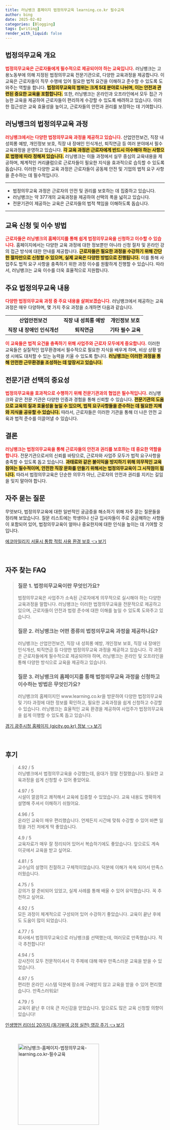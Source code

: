 ```yaml
---
title: 러닝뱅크 홈페이지 법정의무교육 learning.co.kr 필수교육
author: bing
date: 2025-02-02
categories: [Blogging]
tags: [writing]
render_with_liquid: false
---
```



<h2 id='법정의무교육 개요'>법정의무교육 개요</h2>

<p><b><span style="color: #ee2323;">법정의무교육은 근로자들에게 필수적으로 제공되어야 하는 교육입니다.</span></b> 러닝뱅크는 고용노동부에 의해 지정된 법정의무교육 전문기관으로, 다양한 교육과정을 제공합니다. 이 교육은 근로자들이 직무 수행에 있어 필요한 법적 요건을 이해하고 준수할 수 있도록 도와주는 역할을 합니다. <b><span style="background-color: #ffe066;">법정의무교육의 범위는 크게 5대 분야로 나뉘며, 이는 안전과 관련된 중요한 교육을 포함합니다.</span></b> 또한, 러닝뱅크는 온라인과 오프라인에서 모두 접근 가능한 교육을 제공하여 근로자들이 편리하게 수강할 수 있도록 배려하고 있습니다. 이러한 접근성은 교육 효율성을 높이고, 근로자들의 안전과 권리를 보장하는 데 기여합니다.</p>

<h2 id='러닝뱅크의 법정의무교육 과정'>러닝뱅크의 법정의무교육 과정</h2>

<p><b><span style="color: #ee2323;">러닝뱅크에서는 다양한 법정의무교육 과정을 제공하고 있습니다.</span></b> 산업안전보건, 직장 내 성희롱 예방, 개인정보 보호, 직장 내 장애인 인식개선, 퇴직연금 등 여러 분야에서 필수 교육과정을 운영하고 있습니다. <b><span style="background-color: #ffe066;">각 교육 과정은 근로자에게 반드시 이수해야 하는 사항으로 법령에 따라 정해져 있습니다.</span></b> 러닝뱅크는 이들 과정에서 실무 중심의 교육내용을 제공하며, 체계적인 커리큘럼으로 근로자들이 필요한 지식을 효과적으로 습득할 수 있도록 돕습니다. 이러한 다양한 교육 과정은 근로자들이 공동체 안전 및 기업의 법적 요구 사항을 준수하는 데 필수적입니다.</p>

<hr />

<ul>
    <li>법정의무교육 과정은 근로자의 안전 및 권리를 보호하는 데 집중하고 있습니다.</li>
    <li>러닝뱅크는 약 377개의 교육과정을 제공하여 선택의 폭을 넓히고 있습니다.</li>
    <li>전문기관이 제공하는 교육은 근로자들의 법적 책임을 이해하도록 돕습니다.</li>
</ul>

<hr />

<h2 id='교육 신청 및 이수 방법'>교육 신청 및 이수 방법</h2>

<p><b><span style="color: #ee2323;">근로자들은 러닝뱅크의 홈페이지를 통해 쉽게 법정의무교육을 신청하고 이수할 수 있습니다.</span></b> 홈페이지에서는 다양한 교육 과정에 대한 정보뿐만 아니라 신청 절차 및 온라인 강의 접근 방식에 대한 안내를 제공합니다. <b><span style="background-color: #ffe066;">근로자들은 필요한 과정을 수강하기 위해 간단한 절차만으로 신청할 수 있으며, 실제 교육은 다양한 방법으로 진행됩니다.</span></b> 이를 통해 사업주도 법적 요구 사항을 충족하기 위한 과정 이수를 원활하게 진행할 수 있습니다. 따라서, 러닝뱅크는 교육 이수를 더욱 효율적으로 지원합니다.</p>

<h2 id='주요 법정의무교육 내용'>주요 법정의무교육 내용</h2>

<p><b><span style="color: #ee2323;">다양한 법정의무교육 과정 중 주요 내용을 살펴보겠습니다.</span></b> 러닝뱅크에서 제공하는 교육 과정은 매우 다양하며, 몇 가지 주요 과정을 소개하면 다음과 같습니다.</p>

<table>
    <tr>
        <td style="text-align: center; height: 17px;"><b>산업안전보건</b></td>
        <td style="text-align: center; height: 17px;"><b>직장 내 성희롱 예방</b></td>
        <td style="text-align: center; height: 17px;"><b>개인정보 보호</b></td>
    </tr>
    <tr>
        <td style="text-align: center; height: 17px;"><b>직장 내 장애인 인식개선</b></td>
        <td style="text-align: center; height: 17px;"><b>퇴직연금</b></td>
        <td style="text-align: center; height: 17px;"><b>기타 필수 교육</b></td>
    </tr>
</table>

<p><b><span style="color: #ee2323;">이 교육들은 법적 요건을 충족하기 위해 사업주와 근로자 모두에게 중요합니다.</span></b> 이러한 교육들은 실질적인 업무환경에서 필수적으로 필요한 지식을 배우게 하며, 비상 상황 발생 시에도 대처할 수 있는 능력을 키울 수 있도록 합니다. <b><span style="background-color: #ffe066;">러닝뱅크는 이러한 과정을 통해 안전한 근무환경을 조성하는 데 앞장서고 있습니다.</span></b></p>

<h2 id='전문기관 선택의 중요성'>전문기관 선택의 중요성</h2>

<p><b><span style="color: #ee2323;">법정의무교육을 효과적으로 수행하기 위해 전문기관과의 협업은 필수적입니다.</span></b> 러닝뱅크와 같은 전문 기관은 다양한 인증과 경험을 통해 신뢰할 수 있습니다. <b><span style="background-color: #ffe066;">전문기관의 도움으로 교육의 질과 효율성을 높일 수 있으며, 법적 요구사항들을 준수하는 데 필요한 지혜와 지식을 공유할 수 있습니다.</span></b> 따라서, 근로자들은 이러한 기관을 통해 더 나은 안전 교육과 법적 준수를 이끌어낼 수 있습니다.</p>

<h2 id='결론'>결론</h2>

<p><b><span style="color: #ee2323;">러닝뱅크는 법정의무교육을 통해 근로자들의 안전과 권리를 보호하는 데 중요한 역할을 합니다.</span></b> 전문기관으로서의 신뢰를 바탕으로, 근로자와 사업주 모두가 법적 요구사항을 충족할 수 있도록 돕고 있습니다. <b><span style="background-color: #ffe066;">과태료와 같은 불이익을 방지하기 위해 의무적인 교육 참여는 필수적이며, 안전한 직장 문화를 만들기 위해서는 법정의무교육이 그 시작점이 됩니다.</span></b> 따라서 법정의무교육은 단순한 의무가 아닌, 근로자의 안전과 권리를 지키는 길임을 잊지 말아야 합니다.</p>

<h2 id='자주 묻는 질문'>자주 묻는 질문</h2>

<p>무엇보다, 법정의무교육에 대한 일반적인 궁금증을 해소하기 위해 자주 묻는 질문들을 정리해 보았습니다. 질문 리스트에는 학생이나 신규 입사자들이 주로 궁금해하는 사항들이 포함되어 있어, 법정의무교육이 얼마나 중요한지에 대한 인식을 높이는 데 기여할 것입니다.</p>


<p><a class="click-button" title="에코마일리지 서울시 통합 적립 사용 환경 보호" href="https://aptwhite.github.io/posts/%EC%97%90%EC%BD%94%EB%A7%88%EC%9D%BC%EB%A6%AC%EC%A7%80-%EC%84%9C%EC%9A%B8%EC%8B%9C-%ED%86%B5%ED%95%A9-%EC%A0%81%EB%A6%BD-%EC%82%AC%EC%9A%A9-%ED%99%98%EA%B2%BD-%EB%B3%B4%ED%98%B8/" rel="dofollow">에코마일리지 서울시 통합 적립 사용 환경 보호 👈 보기</a></p><br>
<h2 id='자주_찾는_FAQ'>자주 찾는 FAQ</h2>
<div itemscope="" itemtype="https://schema.org/FAQPage"> 
<blockquote> 
<div itemscope="" itemprop="mainEntity" itemtype="https://schema.org/Question"> 
<h3 itemprop="name">질문 1. 법정의무교육이란 무엇인가요?</h3> 
<div itemscope="" itemprop="acceptedAnswer" itemtype="https://schema.org/Answer"> 
<span itemprop="text"> 
<p>법정의무교육은 사업주가 소속된 근로자에게 의무적으로 실시해야 하는 다양한 교육과정을 말합니다. 러닝뱅크는 이러한 법정의무교육을 전문적으로 제공하고 있으며, 근로자들이 안전과 법령 준수에 대한 이해를 높일 수 있도록 도와주고 있습니다.</p> 
</span> 
</div> 
</div> 
<div itemscope="" itemprop="mainEntity" itemtype="https://schema.org/Question"> 
<h3 itemprop="name">질문 2. 러닝뱅크는 어떤 종류의 법정의무교육 과정을 제공하나요?</h3> 
<div itemscope="" itemprop="acceptedAnswer" itemtype="https://schema.org/Answer"> 
<span itemprop="text"> 
<p>러닝뱅크는 산업안전보건, 직장 내 성희롱 예방, 개인정보 보호, 직장 내 장애인 인식개선, 퇴직연금 등 다양한 법정의무교육 과정을 제공하고 있습니다. 각 과정은 근로자들에게 필수적으로 제공되어야 하며, 러닝뱅크는 온라인 및 오프라인을 통해 다양한 방식으로 교육을 제공하고 있습니다.</p> 
</span> 
</div> 
</div> 
<div itemscope="" itemprop="mainEntity" itemtype="https://schema.org/Question"> 
<h3 itemprop="name">질문 3. 러닝뱅크의 홈페이지를 통해 법정의무교육 과정을 신청하고 이수하는 방법은 무엇인가요?</h3> 
<div itemscope="" itemprop="acceptedAnswer" itemtype="https://schema.org/Answer"> 
<span itemprop="text"> 
<p>러닝뱅크의 홈페이지인 www.learning.co.kr을 방문하여 다양한 법정의무교육 및 기타 과정에 대한 정보를 확인하고, 필요한 교육과정을 쉽게 신청하고 수강할 수 있습니다. 러닝뱅크는 효율적인 교육 환경을 제공하여 사업주가 법정의무교육을 쉽게 이행할 수 있도록 돕고 있습니다.</p> 
</span> 
</div> 
</div> 
</blockquote> 
</div>
<p><a class="click-button" title="경기 광주시청 홈페이지 (gjcity.go.kr) 정보" href="https://aptwhite.github.io/posts/%EA%B2%BD%EA%B8%B0-%EA%B4%91%EC%A3%BC%EC%8B%9C%EC%B2%AD-%ED%99%88%ED%8E%98%EC%9D%B4%EC%A7%80-(gjcity.go.kr)-%EC%A0%95%EB%B3%B4/" rel="dofollow">경기 광주시청 홈페이지 (gjcity.go.kr) 정보 👈 보기</a></p><br>
<h2 id='후기'>후기</h2>
<div itemscope itemtype="https://schema.org/Product">
  <blockquote>
  <div itemprop="review" itemscope itemtype="https://schema.org/Review">
      <div itemprop="reviewRating" itemscope itemtype="https://schema.org/Rating"> <span itemprop="ratingValue">4.92</span> / <span itemprop="bestRating">5</span> </div>
      <span itemprop="reviewBody">러닝뱅크에서 법정의무교육을 수강했는데, 응대가 정말 친절했습니다. 필요한 교육과정을 쉽게 신청할 수 있어 좋았어요.</span>
  </div>
  <br>
  <div itemprop="review" itemscope itemtype="https://schema.org/Review">
      <div itemprop="reviewRating" itemscope itemtype="https://schema.org/Rating"> <span itemprop="ratingValue">4.97</span> / <span itemprop="bestRating">5</span> </div>
      <span itemprop="reviewBody">시설이 깔끔하고 쾌적해서 교육에 집중할 수 있었습니다. 교육 내용도 명확하게 설명해 주셔서 이해하기 쉬웠어요.</span>
  </div>
  <br>
  <div itemprop="review" itemscope itemtype="https://schema.org/Review">
      <div itemprop="reviewRating" itemscope itemtype="https://schema.org/Rating"> <span itemprop="ratingValue">4.96</span> / <span itemprop="bestRating">5</span> </div>
      <span itemprop="reviewBody">온라인 교육이 매우 편리했습니다. 언제든지 시간에 맞춰 수강할 수 있어 바쁜 일정을 가진 저에게 딱 좋았습니다.</span>
  </div>
  <br>
  <div itemprop="review" itemscope itemtype="https://schema.org/Review">
      <div itemprop="reviewRating" itemscope itemtype="https://schema.org/Rating"> <span itemprop="ratingValue">4.9</span> / <span itemprop="bestRating">5</span> </div>
      <span itemprop="reviewBody">교육자료가 매우 잘 정리되어 있어서 복습하기에도 좋았습니다. 앞으로도 계속 이곳에서 교육을 받고 싶어요.</span>
  </div>
  <br>
  <div itemprop="review" itemscope itemtype="https://schema.org/Review">
      <div itemprop="reviewRating" itemscope itemtype="https://schema.org/Rating"> <span itemprop="ratingValue">4.81</span> / <span itemprop="bestRating">5</span> </div>
      <span itemprop="reviewBody">교수님의 설명이 친절하고 구체적이었습니다. 덕분에 이해가 쏙쏙 되어서 만족스러웠습니다.</span>
  </div>
  <br>
  <div itemprop="review" itemscope itemtype="https://schema.org/Review">
      <div itemprop="reviewRating" itemscope itemtype="https://schema.org/Rating"> <span itemprop="ratingValue">4.75</span> / <span itemprop="bestRating">5</span> </div>
      <span itemprop="reviewBody">강의가 잘 준비되어 있었고, 실제 사례를 통해 배울 수 있어 유익했습니다. 꼭 추천하고 싶어요.</span>
  </div>
  <br>
  <div itemprop="review" itemscope itemtype="https://schema.org/Review">
      <div itemprop="reviewRating" itemscope itemtype="https://schema.org/Rating"> <span itemprop="ratingValue">4.92</span> / <span itemprop="bestRating">5</span> </div>
      <span itemprop="reviewBody">모든 과정이 체계적으로 구성되어 있어 수강하기 좋았습니다. 교육이 끝난 후에도 도움이 많이 되었습니다.</span>
  </div>
  <br>
  <div itemprop="review" itemscope itemtype="https://schema.org/Review">
      <div itemprop="reviewRating" itemscope itemtype="https://schema.org/Rating"> <span itemprop="ratingValue">4.77</span> / <span itemprop="bestRating">5</span> </div>
      <span itemprop="reviewBody">회사에서 법정의무교육으로 러닝뱅크를 선택했는데, 여러모로 만족했습니다. 적극 추천합니다!</span>
  </div>
  <br>
  <div itemprop="review" itemscope itemtype="https://schema.org/Review">
      <div itemprop="reviewRating" itemscope itemtype="https://schema.org/Rating"> <span itemprop="ratingValue">4.94</span> / <span itemprop="bestRating">5</span> </div>
      <span itemprop="reviewBody">강사진이 모두 전문적이셔서 각 주제에 대해 매우 만족스러운 교육을 받을 수 있었습니다.</span>
  </div>
  <br>
  <div itemprop="review" itemscope itemtype="https://schema.org/Review">
      <div itemprop="reviewRating" itemscope itemtype="https://schema.org/Rating"> <span itemprop="ratingValue">4.97</span> / <span itemprop="bestRating">5</span> </div>
      <span itemprop="reviewBody">편리한 온라인 시스템 덕분에 장소에 구애받지 않고 교육을 받을 수 있어 편리했습니다. 만족스러워요!</span>
  </div>
  <br>
  <div itemprop="review" itemscope itemtype="https://schema.org/Review">
      <div itemprop="reviewRating" itemscope itemtype="https://schema.org/Rating"> <span itemprop="ratingValue">4.79</span> / <span itemprop="bestRating">5</span> </div>
      <span itemprop="reviewBody">교육이 끝난 후 더욱 큰 자신감을 얻었습니다. 앞으로도 많은 교육 신청할 의향이 있습니다!</span>
  </div>
  </blockquote>
</div>
<p><a class="click-button" title="인생명언 리더십 20가지 (동기부여 긍정 실천) 영감 주기" href="https://aptwhite.github.io/posts/%EC%9D%B8%EC%83%9D%EB%AA%85%EC%96%B8-%EB%A6%AC%EB%8D%94%EC%8B%AD-20%EA%B0%80%EC%A7%80-(%EB%8F%99%EA%B8%B0%EB%B6%80%EC%97%AC-%EA%B8%8D%EC%A0%95-%EC%8B%A4%EC%B2%9C)-%EC%98%81%EA%B0%90-%EC%A3%BC%EA%B8%B0/" rel="dofollow">인생명언 리더십 20가지 (동기부여 긍정 실천) 영감 주기 👈 보기</a></p><br>
<figure class="image"><img src="https://aptwhite.github.io/assets/img/thumbnail/러닝뱅크-홈페이지-법정의무교육-learning.co.kr-필수교육.webp" alt="러닝뱅크-홈페이지-법정의무교육-learning.co.kr-필수교육" width="256" height="256"></figure>